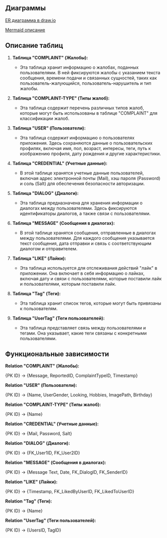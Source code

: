## Диаграммы

[ER диаграмма в draw.io](Umlaut.drawio)

[Mermaid описание](https://mermaid.live/edit#pako:eNqVlNFuozAQRX_F8nPTD8gbLd4UlQDCbqVKkZATZhOrgCPbqK0S_n3tQEMgaTfhBeveM55hPHiHVzIHPMWgfMHXipeLCtnnhZIU7feTidyhx3iehF4QMTRFAc1SksQpI-m1oN-CR3PC3hJyKeTJo5nzRjzatYJ7RGVQ8pwFfi_pkheF01PYSmWo4abWvW1ECdrwcovY96o1m5P6f89g4NOgiJdwIemLBjWDKgd1wUwU_D23D9v5oFdKbI2Q1cgJpXwX1Xqkkrxe8Qv0k1wuBeiRGpR8DQk3m17PuQH0IJTZ5Pyrl5dSFiiubLkwaMvotG5q0PcWKfFJxAIvRM3-_n6_a3vdnnNvnsFX5JpzUYykhGv9IVU-kikvzPl5d8Pn23TxzA1r9BqHr4Rmf4KUsswx19CUPMaRf4J3yCBgMieUejNiAy3NbE9p1kmDoJ8_uznljttd0ybQ2g4Cs-sbf4juC8Lg2dXtXn728PZDYwYUi0-og_OfQo_l2JGbB_a6yDw2KIh5M9TIQ6ZugNwrszLtgdsGFN_hElTJRW5vvkPoApsNWB9P7TLn6n2BF5XjeG0k_apWeGpUDXe43ro_qbsrW7H5B0cZgh8)
## Описание таблиц

1. **Таблица "COMPLAINT" (Жалобы):**
    -  Эта таблица хранит информацию о жалобах, поданных пользователями. В ней фиксируются жалобы с указанием текста сообщения, времени подачи и связанных сущностей, таких как пользователь-жалующийся, пользователь-нарушитель и тип жалобы.

2. **Таблица "COMPLAINT-TYPE" (Типы жалоб):**
    -  Эта таблица содержит перечень различных типов жалоб, которые могут быть использованы в таблице "COMPLAINT" для классификации жалоб.

3. **Таблица "USER" (Пользователи):**
    -  Эта таблица содержит информацию о пользователях приложения. Здесь сохраняются данные о пользовательских профилях, включая имя, пол, возраст, интересы, теги, путь к изображению профиля, дату рождения и другие характеристики.

4. **Таблица "CREDENTIAL" (Учетные данные):**
    -  В этой таблице хранятся учетные данные пользователей, включая адрес электронной почты (Mail), хэш пароля (Password) и соль (Salt) для обеспечения безопасности авторизации.

5. **Таблица "DIALOG" (Диалоги):**
    -  Эта таблица предназначена для хранения информации о диалогах между пользователями. Здесь фиксируются идентификаторы диалогов, а также связи с пользователями.

6. **Таблица "MESSAGE" (Сообщения в диалогах):**
    -  В этой таблице хранятся сообщения, отправленные в диалогах между пользователями. Для каждого сообщения указывается текст сообщения, дата отправки и связь с соответствующим диалогом и отправителем.

7. **Таблица "LIKE" (Лайки):**
    -  Эта таблица используется для отслеживания действий "лайк" в приложении. Она включает в себя информацию о лайках, включая дату и связи с пользователями, которые поставили лайк и пользователями, которым поставили лайк.

8. **Таблица "Tag" (Теги):**
   -  Эта таблица хранит список тегов, которые могут быть привязаны к пользователям.

9. **Таблица "UserTag" (Теги пользователей):**
   -  Эта таблица представляет связь между пользователями и тегами. Она указывает, какие теги связаны с конкретными пользователями.

## Функциональные зависимости

**Relation "COMPLAINT" (Жалобы):**

{PK ID} -> {Message, ReportedID, ComplaintTypeID, Timestamp}

**Relation "USER" (Пользователи):**

{PK ID} -> {Name, UserGender, Looking, Hobbies, ImagePath, Birthday}

**Relation "COMPLAINT-TYPE" (Типы жалоб):**

{PK ID} -> {Name}

**Relation "CREDENTIAL" (Учетные данные):**

{PK ID} -> {Mail, Password, Salt}

**Relation "DIALOG" (Диалоги):**

{PK ID} -> {FK_User1ID, FK_User2ID}

**Relation "MESSAGE" (Сообщения в диалогах):**

{PK ID} -> {Message Text, Date, FK_DialogID, FK_SenderID}

**Relation "LIKE" (Лайки):**

{PK ID} -> {Timestamp, FK_LikedByUserID, FK_LikedToUserID}

**Relation "Tag" (Теги):**

{PK ID} -> {Name}

**Relation "UserTag" (Теги пользователей):**

{PK ID} -> {UsersID, TagID}
